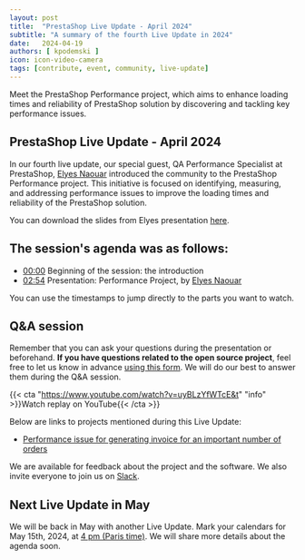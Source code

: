 ```yaml
---
layout: post
title:  "PrestaShop Live Update - April 2024"
subtitle: "A summary of the fourth Live Update in 2024"
date:   2024-04-19
authors: [ kpodemski ]
icon: icon-video-camera
tags: [contribute, event, community, live-update]
---
```


Meet the PrestaShop Performance project, which aims to enhance loading times and reliability of PrestaShop solution by discovering and tackling key performance issues.

## PrestaShop Live Update - April 2024

In our fourth live update, our special guest, QA Performance Specialist at PrestaShop, [Elyes Naouar](https://github.com/elyesnaouar) introduced the community to the PrestaShop Performance project. This initiative is focused on identifying, measuring, and addressing performance issues to improve the loading times and reliability of the PrestaShop solution.

You can download the slides from Elyes presentation [here](https://drive.google.com/file/d/1pyPUetjxdRyKXdIuqA7SHjaWJkWw5Zii/view?usp=sharing).

## The session's agenda was as follows:

- [00:00](https://www.youtube.com/watch?v=uyBLzYfWTcE&t) Beginning of the session: the introduction
- [02:54](https://youtu.be/uyBLzYfWTcE?t=174) Presentation: Performance Project, by [Elyes Naouar](https://github.com/elyesnaouar)

You can use the timestamps to jump directly to the parts you want to watch.

## Q&A session

Remember that you can ask your questions during the presentation or beforehand. **If you have questions related to the open source project**, feel free to let us know in advance [using this form](https://forms.gle/FWazuZnXBtFPauFZ7). We will do our best to answer them during the Q&A session.

{{< cta "https://www.youtube.com/watch?v=uyBLzYfWTcE&t" "info" >}}Watch replay on YouTube{{< /cta >}}

Below are links to projects mentioned during this Live Update:
- [Performance issue for generating invoice for an important number of orders](https://github.com/PrestaShop/PrestaShop/issues/35850)

We are available for feedback about the project and the software. We also invite everyone to join us on [Slack](https://www.prestashop-project.org/slack/).

## Next Live Update in May

We will be back in May with another Live Update. Mark your calendars for May 15th, 2024, at [4 pm (Paris time)](https://time.is/1600_15_May_2024_in_Paris). We will share more details about the agenda soon.
